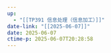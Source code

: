 ```yaml
---
up:
  - "[[TP391 信息处理（信息加工）]]"
date-link: "[[2025-06-07]]"
date: 2025-06-07
ctime-p: 2025-06-07T20:28:58
---
```


